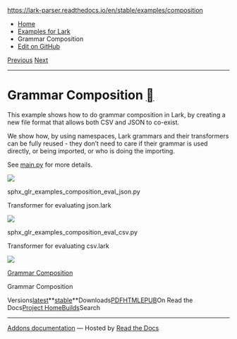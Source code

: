 https://lark-parser.readthedocs.io/en/stable/examples/composition

- [Home](https://lark-parser.readthedocs.io/en/stable/index.html)
- [Examples for Lark](https://lark-parser.readthedocs.io/en/stable/examples/index.html)
- Grammar Composition
- [Edit on GitHub](https://github.com/lark-parser/lark/blob/acfe33d943a1310f3ca26145eb2896bc5c4955c9/docs/examples/composition/index.rst)

[Previous](https://lark-parser.readthedocs.io/en/stable/examples/advanced/qscintilla_json.html "Syntax Highlighting") [Next](https://lark-parser.readthedocs.io/en/stable/examples/composition/eval_json.html "<no title>")

* * *

# Grammar Composition [](https://lark-parser.readthedocs.io/en/stable/examples/composition/\#grammar-composition "Permalink to this heading")

This example shows how to do grammar composition in Lark, by creating a new
file format that allows both CSV and JSON to co-exist.

We show how, by using namespaces, Lark grammars and their transformers can be fully reused -
they don’t need to care if their grammar is used directly, or being imported, or who is doing the importing.

See [main.py](https://github.com/lark-parser/lark/blob/master/examples/composition/main.py) for more details.

![](https://lark-parser.readthedocs.io/en/stable/_images/sphx_glr_eval_json_thumb.png)

sphx\_glr\_examples\_composition\_eval\_json.py

Transformer for evaluating json.lark

![](https://lark-parser.readthedocs.io/en/stable/_images/sphx_glr_eval_csv_thumb.png)

sphx\_glr\_examples\_composition\_eval\_csv.py

Transformer for evaluating csv.lark

![](https://lark-parser.readthedocs.io/en/stable/_images/sphx_glr_main_thumb.png)

[Grammar Composition](https://lark-parser.readthedocs.io/en/stable/examples/composition/main.html#sphx-glr-examples-composition-main-py)

Grammar Composition

Versions[latest](https://lark-parser.readthedocs.io/en/latest/examples/composition/)**[stable](https://lark-parser.readthedocs.io/en/stable/examples/composition/)**Downloads[PDF](https://lark-parser.readthedocs.io/_/downloads/en/stable/pdf/)[HTML](https://lark-parser.readthedocs.io/_/downloads/en/stable/htmlzip/)[EPUB](https://lark-parser.readthedocs.io/_/downloads/en/stable/epub/)On Read the Docs[Project Home](https://app.readthedocs.org/projects/lark-parser/?utm_source=lark-parser&utm_content=flyout)[Builds](https://app.readthedocs.org/projects/lark-parser/builds/?utm_source=lark-parser&utm_content=flyout)Search

* * *

[Addons documentation](https://docs.readthedocs.io/page/addons.html?utm_source=lark-parser&utm_content=flyout) ― Hosted by
[Read the Docs](https://about.readthedocs.com/?utm_source=lark-parser&utm_content=flyout)